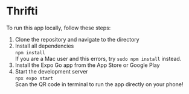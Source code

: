 # Thrifti
To run this app locally, follow these steps:
1. Clone the repository and navigate to the directory
2. Install all dependencies <br/>
   `npm install` <br/>
   If you are a Mac user and this errors, try `sudo npm install` instead.
4. Install the Expo Go app from the App Store or Google Play
5. Start the development server <br/>
   `npx expo start` <br/>
   Scan the QR code in terminal to run the app directly on your phone! 
